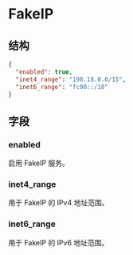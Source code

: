 # FakeIP

## 结构

```json
{
  "enabled": true,
  "inet4_range": "198.18.0.0/15",
  "inet6_range": "fc00::/18"
}
```

## 字段

### enabled

启用 FakeIP 服务。

### inet4_range

用于 FakeIP 的 IPv4 地址范围。

### inet6_range

用于 FakeIP 的 IPv6 地址范围。